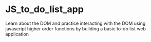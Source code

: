 # JS_to_do_list_app

Learn about the DOM and practice interacting with the DOM using javascript higher order functions by building a basic to-do list web application
